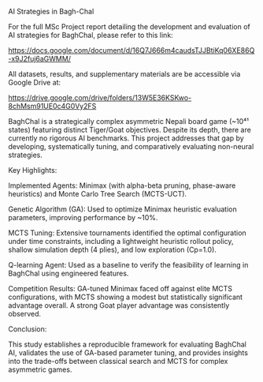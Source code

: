 AI Strategies in Bagh-Chal

For the full MSc Project report detailing the development and evaluation of AI strategies for BaghChal, please refer to this link:

https://docs.google.com/document/d/16Q7J666m4caudsTJJBtiKq06XE86Q-x9J2fuj6aGWMM/

All datasets, results, and supplementary materials are be accessible via Google Drive at:

https://drive.google.com/drive/folders/13W5E36KSKwo-8chMsm91UE0c4G0Vy2FS




BaghChal is a strategically complex asymmetric Nepali board game (~10⁴¹ states) featuring distinct Tiger/Goat objectives. Despite its depth, there are currently no rigorous AI benchmarks. This project addresses that gap by developing, systematically tuning, and comparatively evaluating non-neural strategies.

Key Highlights:

Implemented Agents: Minimax (with alpha-beta pruning, phase-aware heuristics) and Monte Carlo Tree Search (MCTS-UCT).

Genetic Algorithm (GA): Used to optimize Minimax heuristic evaluation parameters, improving performance by ~10%.

MCTS Tuning: Extensive tournaments identified the optimal configuration under time constraints, including a lightweight heuristic rollout policy, shallow simulation depth (4 plies), and low exploration (Cp=1.0).

Q-learning Agent: Used as a baseline to verify the feasibility of learning in BaghChal using engineered features.

Competition Results: GA-tuned Minimax faced off against elite MCTS configurations, with MCTS showing a modest but statistically significant advantage overall. A strong Goat player advantage was consistently observed.

Conclusion:

This study establishes a reproducible framework for evaluating BaghChal AI, validates the use of GA-based parameter tuning, and provides insights into the trade-offs between classical search and MCTS for complex asymmetric games.
